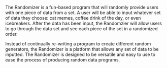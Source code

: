 The Randomizer is a fun-based program that will randomly provide users with one piece of data from a set. A user will be able to input whatever set of data they choose: cat memes, coffee drink of the day, or even icebreakers.  After the data has been input, the Randomzier will allow users to go through the data set and see each piece of the set in a randomized order.

Instead of continually re-writing a program to create different random generators, the Randomizer is a platform that allows any set of data to be inputted. The Randomizer is designed to be versatile and easy to use to ease the process of producing random data programs.
